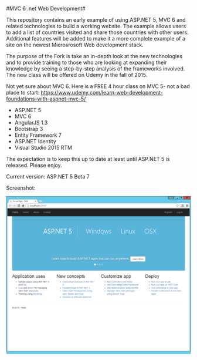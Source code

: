 ﻿#MVC 6 .net Web Development#

This repository contains an early example of using ASP.NET 5, MVC 6 and related technologies
to build a working website. The example allows users to add a list of countries visited and
share those countries with other users. Additional features will be added to make it a more complete example
of a site on the newest Microsrosoft Web development stack.

The purpose of the Fork is take an in-depth look at the new technologies and to provide training to those
who are looking at expanding their knowledge by seeing a step-by-step analysis of the frameworks involved. The new class will be offered on Udemy in the fall of 2015.

Not yet sure about MVC 6. Here is a FREE 4 hour class on MVC 5- not a bad place to start:
https://www.udemy.com/learn-web-development-foundations-with-aspnet-mvc-5/

* ASP.NET 5
* MVC 6
* AngularJS 1.3
* Bootstrap 3
* Entity Framework 7
* ASP.NET Identity
* Visual Studio 2015 RTM

The expectation is to keep this up to date at least until ASP.NET 5 
is released. Please enjoy.

Current version: ASP.NET 5 Beta 7

Screenshot:

![Screenshot](Main1.png)

